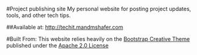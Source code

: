 #Project publishing site
My personal website for posting project updates, tools, and other tech tips.

##Available at: 
http://techit.mandmshafer.com

#Built From:
This website relies heavily on the [Bootstrap Creative Theme](https://github.com/volny/creative-theme-jekyll)
published under the [Apache 2.0 License](../website/license)
